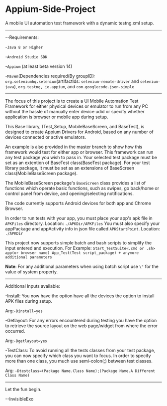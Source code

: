 # Appium-Side-Project
A mobile UI automation test framework with a dynamic testng.xml setup.

---

--Requirements:

-`Java 8 or Higher`

-`Android Studio SDK`

-`Appium` (at least beta version 14) 

-`Maven`(Dependencies required(By groupID): `org.seleniumhq.selenium`(artifactIds: `selenium-remote-driver` and `selenium-java`), `org.testng, io.appium`, and `com.googlecode.json-simple` 

---

The focus of this project is to create a UI Mobile Automation Test Framework for either physical devices or emulator to run from any PC without the hassle of manually enter device udid or specify whether application is browser or mobile app during setup. 

This Base library, (Test_Setup, MobileBaseScreen, and BaseTest), is designed to create Appium Drivers for Android, based on any number of devices connected or active emulators.

An example is also provided in the master branch to show how this framework would test for either app or browser. This framework can run any test package you wish to pass in. Your selected test package must be set as an extention of BaseTest class(BaseTest package). For your test library package, it must be set as an extensions of BaseScreen class(MobileBaseScreen package). 

The MobileBaseScreen package's `BaseScreen` class provides a list of functions which operate basic functions, such as swipes, go back/home or control panel from device, and opening/selecting notifications.

The code currently supports Android devices for both app and Chrome Browser.

In order to run tests with your app, you must place your app's apk file  in `APKFiles` directory. Location: `./APKDir/APKFiles` You must also specify your appPackage and appActivity info in json file called `APKStartPoint`. Location: `./APKDir`

This project now supports simple batch and bash scripts to simplify the input entered and execution. 
For Example: `Start_TestSuite<.cmd or .sh> app(or browser name) App_Test(Test script_package) + anymore additional parameters`

**Note**: For any additional parameters when using batch script use `\"` for the value of system property.

---
Additional Inputs available:

-Install: You now have the option have all the devices the option to install APK files during setup. 

Arg:`-Dinstall=yes`

-Getlayout: For any errors encountered during testing you have the option to retrieve the source layout on the web page/widget from where the error occurred.

 Arg:`-Dgetlayout=yes`
 
-TestClass: To avoid running all the tests classes from your test package, you can now specify which class you want to focus. In order to specify more than one class, you much use semi-colon(;) between test classes.
 
 Arg: `-Dtestclass=(Package Name.Class Name);(Package Name.A Different Class Name)`

---
Let the fun begin. 

--InvisibleExo
